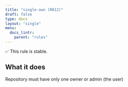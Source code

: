 ```yaml
---
title: "single-own (R012)"
draft: false
type: docs
layout: "single"
menu:
  docs_lintr:
    parent: "rules"
---
```


✅  This rule is stable.

## What it does

Repository must have only one owner or admin (the user)
